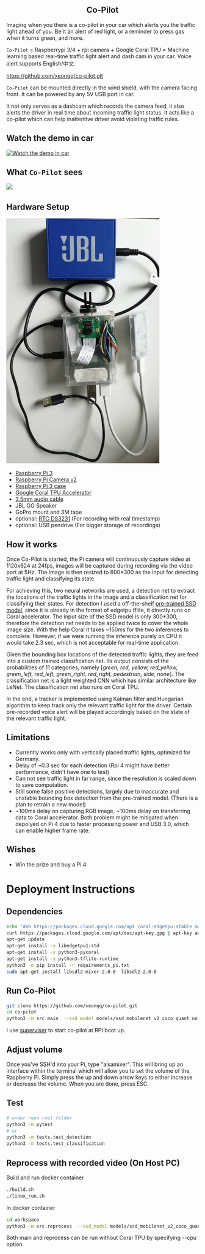 <h2 align="center">Co-Pilot</h2>

Imaging when you there is a co-pilot in your car which alerts you the traffic light ahead of you. Be it an alert of red light, or
a reminder to press gas when it turns green, and more.

`Co-Pilot` = Raspberrypi 3/4 + rpi camera + Google Coral TPU = Machine learning based real-time 
traffic light alert and dash cam in your car. 
Voice alert supports English/中文.

https://github.com/xeonqq/co-pilot.git

`Co-Pilot` can be mounted directly in the wind shield, with the camera facing front. It can be powered by any 5V USB port in car.

It not only serves
as a dashcam which records the camera feed, it also alerts the driver in real time about incoming traffic light status.
It acts like a co-pilot which can help inattentive driver avoid violating traffic rules.
 
## Watch the demo in car
[![Watch the demo in car](https://i.imgur.com/1PCb91b.png)](https://youtu.be/tCmUoWLdjoo)

## What `Co-Pilot` sees
![](../images/traffic_light_detection_seq.gif)

## Hardware Setup
![](../images/hardware.jpg)
* [Raspberry Pi 3](https://www.berrybase.de/raspberry-pi/raspberry-pi-computer/boards/raspberry-pi-3-modell-b)
* [Raspberry Pi Camera v2](https://www.berrybase.de/raspberry-pi/raspberry-pi-computer/kameras/raspberry-pi-camera-module-8mp-v2.1)
* [Raspberry Pi 3 case](https://www.berrybase.de/raspberry-pi/raspberry-pi-computer/gehaeuse/fuer-raspberry-pi-3-2-1-modell-b/acryl-case-f-252-r-big7-und-raspberry-pi)
* [Google Coral TPU Accelerator](https://www.berrybase.de/raspberry-pi/raspberry-pi-computer/usb-geraete/google-coral-usb-accelerator-f-252-r-raspberry-pi)
* [3.5mm audio cable](https://www.berrybase.de/audio-video/kabel-adapter/klinke/klinken-audiokabel-stereo-1x-3-5mm-klinkenstecker-150-1x-3-5mm-klinkenstecker-schwarz)
* JBL GO Speaker
* GoPro mount and 3M tape
* optional: [RTC DS3231](https://www.berrybase.de/raspberry-pi/raspberry-pi-computer/gpio-hats-phats/eingabe/ds3231-real-time-clock-modul-f-252-r-raspberry-pi) (For recording with real timestamp)
* optional: USB pendrive (For bigger storage of recordings)

## How it works
Once Co-Pilot is started, the Pi camera will continuously capture video at 1120x624 at 24fps, images will be captured during recording via
the video port at 5Hz. The image is then resized to 600*300 as the input for detecting traffic light and classifying its state.

For achieving this, two neural networks are used, a detection net to extract the locations of the traffic lights in the image and a classification net for classifying their states.
For detection I used a off-the-shelf [pre-trained SSD model](https://github.com/google-coral/test_data/blob/master/ssd_mobilenet_v2_coco_quant_postprocess_edgetpu.tflite), since it is already in 
the format of edgetpu tflite, it directly runs on Coral accelerator. The input size of the SSD model is only 300*300, therefore the detection net needs to be
applied twice to cover the whole image size. With the help Coral it takes ~150ms for the two inferences to complete. However, if we were running the 
 inference purely on CPU it would take 2.3 sec, which is not acceptable for real-time application.
 
Given the bounding box locations of the detected traffic lights, they are feed into a custom trained classification net. Its output consists of
the probabilities of 11 categories, namely \[*green, red, yellow, red_yellow, green_left, red_left, green_right, red_right, pedestrian, side, none*\]. The classification
net is a light weighted CNN which has similar architecture like LeNet. The classification net also runs on Coral TPU.

In the end, a tracker is implemented using Kalman filter and Hungarian algorithm to keep track only the relevant traffic light for the driver.
Certain pre-recorded voice alert will be played accordingly based on the state of the relevant traffic light.

## Limitations
* Currently works only with vertically placed traffic lights, optimized for Germany.
* Delay of ~0.3 sec for each detection (Rpi 4 might have better performance, didn't have one to test)
* Can not see traffic light in far range, since the resolution is scaled down to save computation.
* Still some false positive detections, largely due to inaccurate and unstable bounding box detection from the pre-trained model. (There is a plan to retrain a new model)
* ~100ms delay on capturing RGB image, ~100ms delay on transferring data to Coral accelerator. Both problem might be mitigated
when depolyed on Pi 4 due to faster processing power and USB 3.0, which can enable higher frame rate.

## Wishes
* Win the prize and buy a Pi 4

# Deployment Instructions
## Dependencies
```bash on rpi
echo "deb https://packages.cloud.google.com/apt coral-edgetpu-stable main" | tee /etc/apt/sources.list.d/coral-edgetpu.list
curl https://packages.cloud.google.com/apt/doc/apt-key.gpg | apt-key add -
apt-get update
apt-get install -y libedgetpu1-std
apt-get install -y python3-pycoral
apt-get install -y python3-tflite-runtime
python3 -m pip install -r requirements_pi.txt
sudo apt-get install libsdl2-mixer-2.0-0  libsdl2-2.0-0
```
## Run Co-Pilot
```bash
git clone https://github.com/xeonqq/co-pilot.git
cd co-pilot
python3 -m src.main  --ssd_model models/ssd_mobilenet_v2_coco_quant_no_nms_edgetpu.tflite  --label models/coco_labels.txt --score_threshold 0.3 --traffic_light_classification_model models/traffic_light_edgetpu.tflite  --traffic_light_label models/traffic_light_labels.txt --blackbox_path=./
```
I use [superviser](http://supervisord.org/) to start co-pilot at RPI boot up.

## Adjust volume
Once you've SSH'd into your Pi, type "alsamixer". This will bring up an interface within the terminal which will allow you to set the volume of the Raspberry Pi. Simply press the up and down arrow keys to either increase or decrease the volume. When you are done, press ESC.

## Test
```bash
# under repo root folder
python3 -m pytest
# or
python3 -m tests.test_detection
python3 -m tests.test_classification
```

## Reprocess with recorded video (On Host PC)

Build and run docker container
```bash
./build.sh
./linux_run.sh
```

In docker container
```bash
cd workspace
python3 -m src.reprocess  --ssd_model models/ssd_mobilenet_v2_coco_quant_no_nms_edgetpu.tflite  --label models/coco_labels.txt --score_threshold 0.3 --traffic_light_classification_model models/traffic_light_edgetpu.tflite  --traffic_light_label models/traffic_light_labels.txt --blackbox_path=./ --video recording_20210417-090028.h264.mp4 --fps 5
```

Both main and reprocess can be run without Coral TPU by specifying --cpu option.
